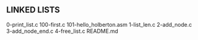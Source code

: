 ## LINKED LISTS
0-print_list.c
100-first.c
101-hello_holberton.asm
1-list_len.c
2-add_node.c
3-add_node_end.c
4-free_list.c
README.md
